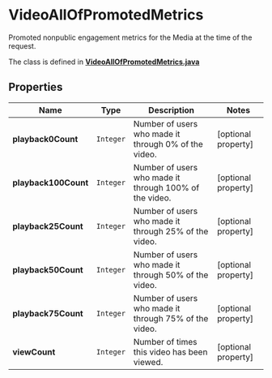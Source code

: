 

# VideoAllOfPromotedMetrics

Promoted nonpublic engagement metrics for the Media at the time of the request.

The class is defined in **[VideoAllOfPromotedMetrics.java](../../src/main/java/example/micronaut/model/VideoAllOfPromotedMetrics.java)**

## Properties

Name | Type | Description | Notes
------------ | ------------- | ------------- | -------------
**playback0Count** | `Integer` | Number of users who made it through 0% of the video. |  [optional property]
**playback100Count** | `Integer` | Number of users who made it through 100% of the video. |  [optional property]
**playback25Count** | `Integer` | Number of users who made it through 25% of the video. |  [optional property]
**playback50Count** | `Integer` | Number of users who made it through 50% of the video. |  [optional property]
**playback75Count** | `Integer` | Number of users who made it through 75% of the video. |  [optional property]
**viewCount** | `Integer` | Number of times this video has been viewed. |  [optional property]








